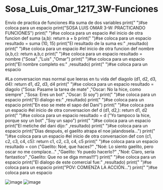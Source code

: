 # Sosa_Luis_Omar_1217_3W-Funciones
Envío de practica de funciones 
#la suma de dos variables
print(" ")#se coloca para un espacio
print("SOSA LUIS OMAR 3-W: PRACTICANDO FUNCIONES")
print(" ")#se coloca para un espacio
#el inicio de otra funcion
def suma (a,b):
    return a + b
print(" ")#se coloca para un espacio
resultado = suma (10, 15)
print("El resultado de la suma es:" ,resultado)
print(" ")#se coloca para un espacio
#el inicio de otra funcion 
def nombre (a,b,c):
    return a,b,c
print(" ")#se coloca para un espacio
resultado = nombre ("Sosa" ,"Luis" ,"Omar")
print(" ")#se coloca para un espacio
print("El nombre completo es:" ,resultado)
print(" ")#se coloca para un espacio

#La conversacion mas normal que leeras en tu vida 
def diagolo (d1, d2, d3, d4):
    return d1, d2, d3, d4
print(" ")#se coloca para un espacio
resultado = diagolo ("Sosa: Pasame la tarea de mate" ,"Oscar: No la hice, como siempre" ,"Sosa: Eres un bot" ,"Oscar: Si soy")
print(" ")#se coloca para un espacio
print("El dialogo es:" ,resultado)
print(" ")#se coloca para un espacio
print("En eso se mete el sapo del Dani")
print(" ")#se coloca para un espacio
#el inicio de otra conversacion 
def d (d1, d2,):
    return d1, d2
print(" ")#se coloca para un espacio
resultado = d ("Yo tampoco la hice, porque soy un bot" ,"Soy un sapo")
print(" ")#se coloca para un espacio
print("El metiche del dani dijo:" ,resultado)
print(" ")#se coloca para un espacio
print("Dias después, el gaelito atrapa el noe jalandosela...")
print(" ")#se coloca para un espacio
#el inicio de otra conversacion 
def con (c1, c2, c3, c4, c5):
    return c1, c2, c3, c4, c5
print(" ")#se coloca para un espacio
resultado = con ("Gaelito: Noé, que haces?" ,"Noé: Lo siento gaelito, pero oscar no me complace..." ,"Gaelito: Yo puedo hacerlo?" ,"Noé: Claro, seria fantastico" ,"Gaelito: Que no se diga mmas!!!")
print(" ")#se coloca para un espacio
print("El dialogo de este comercial fue:" ,resultado)
print(" ")#se coloca para un espacio
print("POV: COMIENZA LA ACCIÓN...")
print(" ")#se coloca para un espacio

![image](https://github.com/user-attachments/assets/de66177a-e708-44e6-9834-bc1f1029b38c)
![image](https://github.com/user-attachments/assets/f58acc36-3cb1-47ef-bb65-4de752f77a7d)

